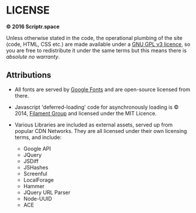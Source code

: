 
LICENSE
=======
__&copy; 2016 Scriptr.space__

Unless otherwise stated in the code, the operational plumbing of the site (code, HTML, CSS etc.) are made available under a [GNU GPL v3 licence][2], so you are free to redistribute it under the same terms but this means there is _absolute no warranty_.

Attributions
------------
- All fonts are served by [Google Fonts][1] and are open-source licensed from there.
- Javascript 'deferred-loading' code for asynchronously loading is &copy; 2014, [Filament Group](https://github.com/filamentgroup/loadCSS) and licensed under the MIT Licence.
- Various Libraries are included as external assets, served up from popular CDN Networks. They are all licensed under their own licensing terms, and include:
    + Google API
    + JQuery
    + JSDiff
    + JSHashes
    + Screenful
    + LocalForage
    + Hammer
    + JQuery URL Parser
    + Node-UUID
    + ACE

  [1]: https://fonts.google.com/ "Google Fonts"
  [2]: http://www.gnu.org/licenses/gpl.html "GNU GPL v3 Licence Terms"